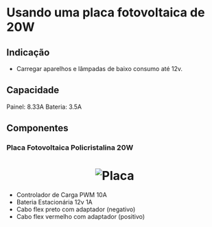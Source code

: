 # Usando uma placa fotovoltaica de 20W

## Indicação
* Carregar aparelhos e lâmpadas de baixo consumo até 12v.

## Capacidade
Painel: 8.33A
Bateria: 3.5A

## Componentes
### Placa Fotovoltaica Policristalina 20W

<h1 align="center">
  <img alt="Placa" src=".github/placa.jpeg" />
</h1>

* Controlador de Carga PWM 10A
* Bateria Estacionária 12v 1A
* Cabo flex preto com adaptador (negativo) 
* Cabo flex vermelho com adaptador (positivo) 



